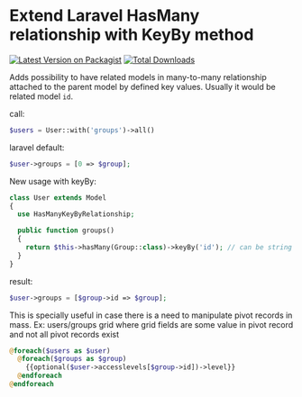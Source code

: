 # Extend Laravel HasMany relationship with KeyBy method

[![Latest Version on Packagist](https://img.shields.io/packagist/v/hulkur/laravel-hasmany-keyby.svg?style=flat-square)](https://packagist.org/packages/hulkur/laravel-hasmany-keyby)
[![Total Downloads](https://img.shields.io/packagist/dt/hulkur/laravel-hasmany-keyby.svg?style=flat-square)](https://packagist.org/packages/hulkur/laravel-hasmany-keyby)


Adds possibility to have related models in many-to-many relationship attached to the parent model by defined key values.
Usually it would be related model `id`.

call: 
```php
$users = User::with('groups')->all()
```

laravel default: 
```php
$user->groups = [0 => $group];
```

New usage with keyBy:
```php
class User extends Model
{
  use HasManyKeyByRelationship;

  public function groups()
  {
    return $this->hasMany(Group::class)->keyBy('id'); // can be string or callable
  }
}
```

result: 
```php
$user->groups = [$group->id => $group];
```

This is specially useful in case there is a need to manipulate pivot records in mass.
Ex: users/groups grid where grid fields are some value in pivot record and not all pivot records exist

```php
@foreach($users as $user)
  @foreach($groups as $group)
    {{optional($user->accesslevels[$group->id])->level}}
  @endforeach
@endforeach
```

